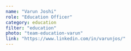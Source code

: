 ```yaml
---
name: "Varun Joshi"
role: "Education Officer"
category: education
filter: "education"
photo: "team-education-varun"
link: "https://www.linkedin.com/in/varunjos/"
---
```

